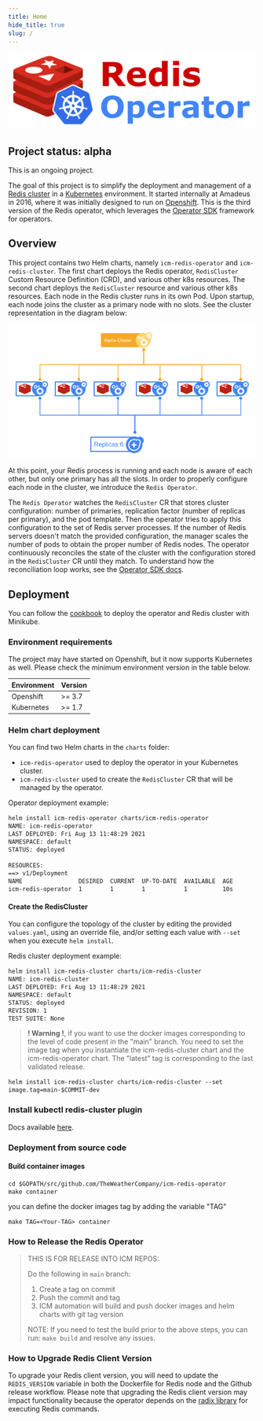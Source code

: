 ```yaml
---
title: Home
hide_title: true
slug: /
---
```


![logo](../static/images/logo.png)

## Project status: alpha

This is an ongoing project.

The goal of this project is to simplify the deployment and management of a [Redis cluster](https://redis.io/topics/cluster-tutorial) in a [Kubernetes](https://kubernetes.io/) environment. It started internally at Amadeus in 2016, where it was initially designed to run on [Openshift](https://www.openshift.com/). This is the third version of the Redis operator, which leverages the [Operator SDK](https://sdk.operatorframework.io/) framework for operators.

## Overview

This project contains two Helm charts, namely `icm-redis-operator` and `icm-redis-cluster`. The first chart deploys the Redis operator, `RedisCluster` Custom Resource Definition (CRD), and various other k8s resources. The second chart deploys the `RedisCluster` resource and various other k8s resources. Each node in the Redis cluster runs in its own Pod. Upon startup, each node joins the cluster as a primary node with no slots. See the cluster representation in the diagram below:

![Initial state](../static/images/overview_1.png)

At this point, your Redis process is running and each node is aware of each other, but only one primary has all the slots. In order to properly configure each node in the cluster, we introduce the `Redis Operator`.

The `Redis Operator` watches the `RedisCluster` CR that stores cluster configuration: number of primaries, replication factor (number of replicas per primary), and the pod template. Then the operator tries to apply this configuration to the set of Redis server processes. If the number of Redis servers doesn't match the provided configuration, the manager scales the number of pods to obtain the proper number of Redis nodes. The operator continuously reconciles the state of the cluster with the configuration stored in the `RedisCluster` CR until they match. To understand how the reconciliation loop works, see the [Operator SDK docs](https://sdk.operatorframework.io/docs/building-operators/golang/tutorial/#reconcile-loop).

## Deployment

You can follow the [cookbook](cookbook.md) to deploy the operator and Redis cluster with Minikube.

### Environment requirements

The project may have started on Openshift, but it now supports Kubernetes as well. Please check the minimum environment version in the table below.

| Environment  | Version |
|--------------|---------|
| Openshift    | >= 3.7  |
| Kubernetes   | >= 1.7  |

### Helm chart deployment

You can find two Helm charts in the `charts` folder:

- `icm-redis-operator` used to deploy the operator in your Kubernetes cluster.
- `icm-redis-cluster` used to create the `RedisCluster` CR that will be managed by the operator.

Operator deployment example:
```console
helm install icm-redis-operator charts/icm-redis-operator
NAME: icm-redis-operator
LAST DEPLOYED: Fri Aug 13 11:48:29 2021
NAMESPACE: default
STATUS: deployed

RESOURCES:
==> v1/Deployment
NAME                DESIRED  CURRENT  UP-TO-DATE  AVAILABLE  AGE
icm-redis-operator  1        1        1           1          10s
```

#### Create the RedisCluster

You can configure the topology of the cluster by editing the provided `values.yaml`, using an override file, and/or setting each value with `--set` when you execute `helm install`.

Redis cluster deployment example:
```console
helm install icm-redis-cluster charts/icm-redis-cluster
NAME: icm-redis-cluster
LAST DEPLOYED: Fri Aug 13 11:48:29 2021
NAMESPACE: default
STATUS: deployed
REVISION: 1
TEST SUITE: None
```

> **! Warning !**, if you want to use the docker images corresponding to the level of code present in the "main" branch. You need to set the image tag when you instantiate the icm-redis-cluster chart and the icm-redis-operator chart. The "latest" tag is corresponding to the last validated release.

```console
helm install icm-redis-cluster charts/icm-redis-cluster --set image.tag=main-$COMMIT-dev
```

### Install kubectl redis-cluster plugin

Docs available [here](kubectl-plugin.md).

### Deployment from source code

#### Build container images

```console
cd $GOPATH/src/github.com/TheWeatherCompany/icm-redis-operator
make container
```

you can define the docker images tag by adding the variable "TAG"
```console
make TAG=<Your-TAG> container
```

### How to Release the Redis Operator

> THIS IS FOR RELEASE INTO ICM REPOS:
>
> Do the following in `main` branch:
> 1. Create a tag on commit
> 2. Push the commit and tag
> 3. ICM automation will build and push docker images and helm charts with git tag version
>
> NOTE: If you need to test the build prior to the above steps, you can run: `make build` and resolve any issues.

### How to Upgrade Redis Client Version

To upgrade your Redis client version, you will need to update the `REDIS_VERSION` variable in both the Dockerfile for Redis node and the Github release workflow. Please note that upgrading the Redis client version may impact functionality because the operator depends on the [radix library](https://github.com/mediocregopher/radix) for executing Redis commands.

